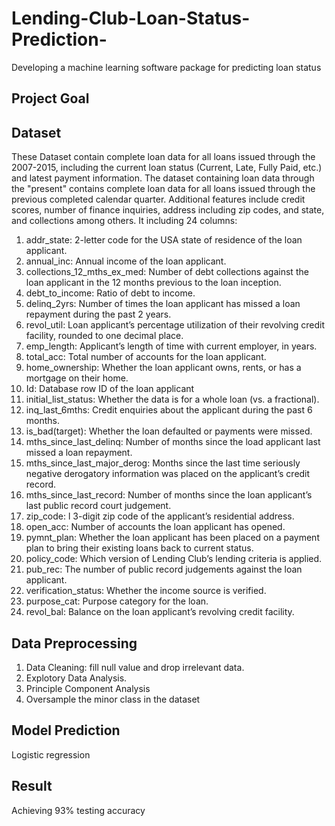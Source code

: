 # Lending-Club-Loan-Status-Prediction-
Developing a machine learning software package for predicting loan status 

## Project Goal 
## Dataset
These Dataset contain complete loan data for all loans issued through the 2007-2015, including the current loan status (Current, Late, Fully Paid, etc.) and latest payment information. The dataset containing loan data through the "present" contains complete loan data for all loans issued through the previous completed calendar quarter. Additional features include credit scores, number of finance inquiries, address including zip codes, and state, and collections among others. It including 24 columns:  

1. addr_state: 2-letter code for the USA state of residence of the loan applicant.   
2. annual_inc: Annual income of the loan applicant.   
3. collections_12_mths_ex_med: Number of debt collections against the loan applicant in the 12 months previous to the loan inception.   
4. debt_to_income: Ratio of debt to income.  
5. delinq_2yrs: Number of times the loan applicant has missed a loan repayment during the past 2 years.  
6. revol_util: Loan applicant’s percentage utilization of their revolving credit facility, rounded to one decimal place.    
7. emp_length: Applicant’s length of time with current employer, in years.    
8. total_acc: Total number of accounts for the loan applicant. 
9. home_ownership: Whether the loan applicant owns, rents, or has a mortgage on their home.    
10. Id: Database row ID of the loan applicant 
11. initial_list_status: Whether the data is for a whole loan (vs. a fractional).    
12. inq_last_6mths: Credit enquiries about the applicant during the past 6 months.     
13. is_bad(target): Whether the loan defaulted or payments were missed.   
14. mths_since_last_delinq: Number of months since the load applicant last missed a loan repayment.   
15. mths_since_last_major_derog: Months since the last time seriously negative derogatory information was placed on the applicant’s credit record.   
16. mths_since_last_record: Number of months since the loan applicant’s last public record court judgement.     
17. zip_code: l 3-digit zip code of the applicant’s residential address.   
18. open_acc: Number of accounts the loan applicant has opened.     
19. pymnt_plan: Whether the loan applicant has been placed on a payment plan to bring their existing loans back to current status.   
20. policy_code: Which version of Lending Club’s lending criteria is applied.   
21. pub_rec: The number of public record judgements against the loan applicant.   
22. verification_status: Whether the income source is verified.    
23. purpose_cat: Purpose category for the loan.  
24. revol_bal: Balance on the loan applicant’s revolving credit facility.    

## Data Preprocessing 
1. Data Cleaning: fill null value and drop irrelevant data.
2. Explotory Data Analysis.
3. Principle Component Analysis 
4. Oversample the minor class in the dataset  

## Model Prediction 
Logistic regression 

## Result
Achieving 93% testing accuracy 
